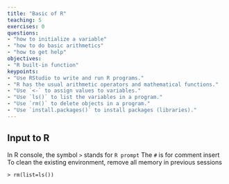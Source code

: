 ```yaml
---
title: "Basic of R"
teaching: 5
exercises: 0
questions:
- "how to initialize a variable"
- "how to do basic arithmetics"
- "how to get help"
objectives:
- "R built-in function"
keypoints:
- "Use RStudio to write and run R programs."
- "R has the usual arithmetic operators and mathematical functions."
- "Use `<-` to assign values to variables."
- "Use `ls()` to list the variables in a program."
- "Use `rm()` to delete objects in a program."
- "Use `install.packages()` to install packages (libraries)."
---
```


## Input to R
In R console, the symbol `>` stands for `R prompt`
The `#` is for comment insert
To clean the existing environment, remove all memory in previous sessions
```{r}
> rm(list=ls())
```
